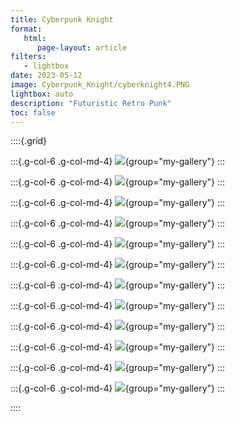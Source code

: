 ```yaml
---
title: Cyberpunk Knight
format:
   html:
      page-layout: article
filters:
   - lightbox
date: 2023-05-12
image: Cyberpunk_Knight/cyberknight4.PNG
lightbox: auto
description: "Futuristic Retro Punk"
toc: false
---
```



::::{.grid}

:::{.g-col-6 .g-col-md-4}
![](Cyberpunk_Knight/cyberknight1.PNG){group="my-gallery"}
:::

:::{.g-col-6 .g-col-md-4}
![](Cyberpunk_Knight/cyberknight2.JPEG){group="my-gallery"}
:::

:::{.g-col-6 .g-col-md-4}
![](Cyberpunk_Knight/cyberknight3.PNG){group="my-gallery"}
:::

:::{.g-col-6 .g-col-md-4}
![](Cyberpunk_Knight/cyberknight4.PNG){group="my-gallery"}
:::

:::{.g-col-6 .g-col-md-4}
![](Cyberpunk_Knight/cyberknight5.JPEG){group="my-gallery"}
:::

:::{.g-col-6 .g-col-md-4}
![](Cyberpunk_Knight/cyberknight6.PNG){group="my-gallery"}
:::

:::{.g-col-6 .g-col-md-4}
![](Cyberpunk_Knight/cyberknight7.PNG){group="my-gallery"}
:::

:::{.g-col-6 .g-col-md-4}
![](Cyberpunk_Knight/cyberknight8.PNG){group="my-gallery"}
:::

:::{.g-col-6 .g-col-md-4}
![](Cyberpunk_Knight/cyberknight9.PNG){group="my-gallery"}
:::

:::{.g-col-6 .g-col-md-4}
![](Cyberpunk_Knight/cyberknight10.PNG){group="my-gallery"}
:::

:::{.g-col-6 .g-col-md-4}
![](Cyberpunk_Knight/cyberknight11.PNG){group="my-gallery"}
:::

:::{.g-col-6 .g-col-md-4}
![](Cyberpunk_Knight/cyberknight12.PNG){group="my-gallery"}
:::

::::
